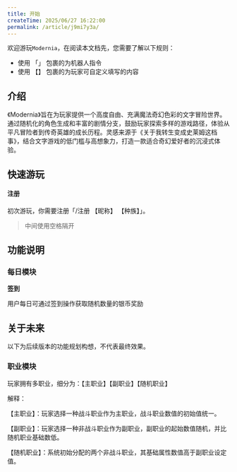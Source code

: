 ```yaml
---
title: 开始
createTime: 2025/06/27 16:22:00
permalink: /article/j9mi7y3a/
---
```


欢迎游玩`Modernia`，在阅读本文档先，您需要了解以下规则：

- 使用 「」 包裹的为机器人指令
- 使用 【】 包裹的为玩家可自定义填写的内容

## 介绍

《Modernia》旨在为玩家提供一个高度自由、充满魔法奇幻色彩的文字冒险世界。通过随机化的角色生成和丰富的剧情分支，鼓励玩家探索多样的游戏路径，体验从平凡冒险者到传奇英雄的成长历程。灵感来源于《关于我转生变成史莱姆这档事》，结合文字游戏的低门槛与高想象力，打造一款适合奇幻爱好者的沉浸式体验。

## 快速游玩
#### 注册
初次游玩，你需要注册「/注册 【昵称】 【种族】」。
> 中间使用空格隔开

## 功能说明

### 每日模块

**签到**

用户每日可通过签到操作获取随机数量的银币奖励

## 关于未来

以下为后续版本的功能规划构想，不代表最终效果。

### 职业模块

玩家拥有多职业，细分为：【主职业】【副职业】【随机职业】

解释：

【主职业】：玩家选择一种战斗职业作为主职业，战斗职业数值的初始值统一。

【副职业】：玩家选择一种非战斗职业作为副职业，副职业的起始数值随机，并比随机职业基础数低。

【随机职业】：系统初始分配的两个非战斗职业，其基础属性数值高于副职业设定值。
